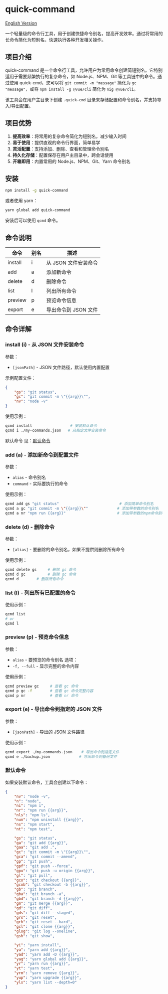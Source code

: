 # quick-command

[English Version](./README.en.md)

一个轻量级的命令行工具，用于创建快捷命令别名，提高开发效率。通过将常用的长命令简化为短别名，快速执行各种开发相关操作。 

## 项目介绍

quick-command 是一个命令行工具，允许用户为常用命令创建简短别名。它特别适用于需要频繁执行的复杂命令，如 Node.js、NPM、Git 等工具链中的命令。通过使用 quick-cmd，您可以将 `git commit -m "message"` 简化为 `gc "message"`，或将 `npm install -g @vue/cli` 简化为 `nig @vue/cli`。

该工具会在用户主目录下创建 `.quick-cmd` 目录来存储配置和命令别名，并支持导入/导出配置。

## 项目优势

1. **提高效率**：将常用的复杂命令简化为短别名，减少输入时间
2. **易于使用**：提供直观的命令行界面，简单易学
3. **灵活配置**：支持添加、删除、查看和管理命令别名
4. **持久化存储**：配置保存在用户主目录中，跨会话使用
5. **开箱即用**：内置常用的 Node.js、NPM、Git、Yarn 命令别名

## 安装

```bash
npm install -g quick-command
```

或者使用 yarn：

```bash
yarn global add quick-command
```

安装后可以使用 `qcmd` 命令。

## 命令说明

| 命令 | 别名 | 描述 |
|------|------|------|
| install | i | 从 JSON 文件安装命令 |
| add | a | 添加新命令 |
| delete | d | 删除命令 |
| list | l | 列出所有命令 |
| preview | p | 预览命令信息 |
| export | e | 导出命令到 JSON 文件 |

## 命令详解

### install (i) - 从 JSON 文件安装命令

参数：
- `[jsonPath]` - JSON 文件路径，默认使用内置配置

示例配置文件：
```json
{
    "gs": "git status",
    "gc": "git commit -m \"{{arg}}\"",
    "nv": "node -v"
}
```

使用示例：
```bash
qcmd install                 # 安装默认命令
qcmd i ./my-commands.json   # 从指定文件安装命令
```

默认命令 见：[默认命令](#默认命令)


### add (a) - 添加新命令到配置文件

参数：
- `alias` - 命令别名
- `command` - 实际要执行的命令

使用示例：
```bash
qcmd add gs "git status"                           # 添加简单命令别名
qcmd a gc "git commit -m \"{{arg}}\""             # 添加带参数的命令别名
qcmd a nr "npm run {{arg}}"                       # 添加带参数的npm命令别名
```

### delete (d) - 删除命令

参数：
- `[alias]` - 要删除的命令别名，如果不提供则删除所有命令

使用示例：
```bash
qcmd delete gs     # 删除 gs 命令
qcmd d gc          # 删除 gc 命令
qcmd d        # 删除所有命令
```

### list (l) - 列出所有已配置的命令

使用示例：
```bash
qcmd list
# or
qcmd l
```

### preview (p) - 预览命令信息

参数：
- `alias` - 要预览的命令别名
选项：
- `-f, --full` - 显示完整的命令内容

使用示例：
```bash
qcmd preview gc     # 查看 gc 命令
qcmd p gc -f        # 查看 gc 命令完整内容
qcmd p nr           # 查看 nr 命令
```

### export (e) - 导出命令到指定的 JSON 文件

参数：
- `[jsonPath]` - 导出的 JSON 文件路径

使用示例：
```bash
qcmd export ./my-commands.json    # 导出命令到指定文件
qcmd e ./backup.json             # 导出命令到备份文件
```

### 默认命令
如果安装默认命令，工具会创建以下命令：

```json
{
    "nv": "node -v",
    "n": "node",
    "ni": "npm i",
    "nr": "npm run {{arg}}",
    "nls": "npm ls",
    "nun": "npm uninstall {{arg}}",
    "ns": "npm start",
    "nt": "npm test",

    "gs": "git status",
    "ga": "git add {{arg}}",
    "gaa": "git add .",
    "gc": "git commit -m \"{{arg}}\"",
    "gca": "git commit --amend",
    "gp": "git push",
    "gpf": "git push --force",
    "gpu": "git push -u origin {{arg}}",
    "gl": "git pull",
    "gco": "git checkout {{arg}}",
    "gcob": "git checkout -b {{arg}}",
    "gb": "git branch",
    "gba": "git branch -a",
    "gbd": "git branch -d {{arg}}",
    "gm": "git merge {{arg}}",
    "gd": "git diff",
    "gds": "git diff --staged",
    "grs": "git reset",
    "grh": "git reset --hard",
    "gcl": "git clone {{arg}}",
    "glog": "git log --oneline",
    "gsh": "git show",

    "yi": "yarn install",
    "ya": "yarn add {{arg}}",
    "yad": "yarn add -D {{arg}}",
    "yag": "yarn global add {{arg}}",
    "yr": "yarn run {{arg}}",
    "yt": "yarn test",
    "yrm": "yarn remove {{arg}}",
    "yup": "yarn upgrade {{arg}}",
    "yls": "yarn list --depth=0"
}
```